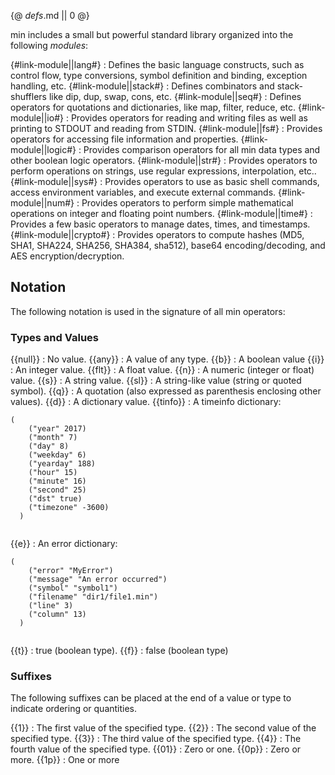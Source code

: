 {@ _defs_.md || 0 @}

min includes a small but powerful standard library organized into the following _modules_:

{#link-module||lang#}
: Defines the basic language constructs, such as control flow, type conversions, symbol definition and binding, exception handling,  etc.
{#link-module||stack#}
: Defines combinators and stack-shufflers like dip, dup, swap, cons, etc.
{#link-module||seq#}
: Defines operators for quotations and dictionaries, like map, filter, reduce, etc.
{#link-module||io#}
: Provides operators for reading and writing files as well as printing to STDOUT and reading from STDIN.
{#link-module||fs#}
: Provides operators for accessing file information and properties. 
{#link-module||logic#}
: Provides comparison operators for all min data types and other boolean logic operators.
{#link-module||str#}
: Provides operators to perform operations on strings, use regular expressions, interpolation, etc..
{#link-module||sys#}
: Provides operators to use as basic shell commands, access environment variables, and execute external commands.
{#link-module||num#}
: Provides operators to perform simple mathematical operations on integer and floating point numbers.
{#link-module||time#}
: Provides a few basic operators to manage dates, times, and timestamps.
{#link-module||crypto#}
: Provides operators to compute hashes (MD5, SHA1, SHA224, SHA256, SHA384, sha512), base64 encoding/decoding, and AES encryption/decryption.

## Notation

The following notation is used in the signature of all min operators:

### Types and Values

{{null}}
: No value.
{{any}}
: A value of any type.
{{b}}
: A boolean value
{{i}}
: An integer value.
{{flt}}
: A float value.
{{n}}
: A numeric (integer or float) value.
{{s}}
: A string value.
{{sl}}
: A string-like value (string or quoted symbol).
{{q}}
: A quotation (also expressed as parenthesis enclosing other values).
{{d}}
: A dictionary value.
{{tinfo}}
: A timeinfo dictionary:
  <pre><code>(
    ("year" 2017)
    ("month" 7)
    ("day" 8)
    ("weekday" 6)
    ("yearday" 188)
    ("hour" 15)
    ("minute" 16)
    ("second" 25)
    ("dst" true)
    ("timezone" -3600)
  )
  </code></pre>
{{e}}
: An error dictionary:
  <pre><code>(
    ("error" "MyError")
    ("message" "An error occurred")
    ("symbol" "symbol1")
    ("filename" "dir1/file1.min")
    ("line" 3)
    ("column" 13)
  )
  </code></pre>
{{t}}
: true (boolean type).
{{f}}
: false (boolean type)

### Suffixes

The following suffixes can be placed at the end of a value or type to indicate ordering or quantities.

{{1}}
: The first value of the specified type.
{{2}}
: The second value of the specified type.
{{3}}
: The third value of the specified type.
{{4}}
: The fourth value of the specified type.
{{01}}
: Zero or one.
{{0p}}
: Zero or more.
{{1p}}
: One or more
